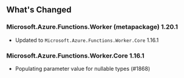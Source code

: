 ## What's Changed

<!-- Please add your release notes in the following format:
- My change description (#PR/#issue)
-->

### Microsoft.Azure.Functions.Worker (metapackage) 1.20.1

- Updated to `Microsoft.Azure.Functions.Worker.Core` 1.16.1

### Microsoft.Azure.Functions.Worker.Core 1.16.1

- Populating parameter value for nullable types (#1868)

